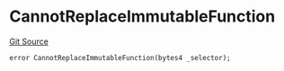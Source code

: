 # CannotReplaceImmutableFunction
[Git Source](https://github.com/thrackle-io/tron/blob/192018a749cd70c7df311296c3236b79e11af0f3/src/protocol/economic/ruleProcessor/RuleProcessorDiamondLib.sol)


```solidity
error CannotReplaceImmutableFunction(bytes4 _selector);
```

